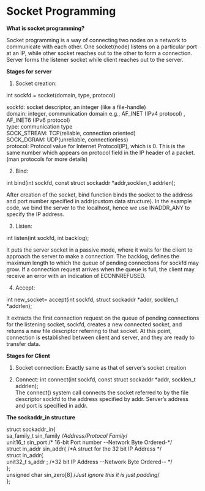 
# Socket Programming


**What is socket programming?**

Socket programming is a way of connecting two nodes on a network to communicate with each other. One socket(node) listens on a particular port at an IP, while other socket reaches out to the other to form a connection. Server forms the listener socket while client reaches out to the server.

**Stages for server**

1) Socket creation: 

int sockfd = socket(domain, type, protocol)  
  
sockfd: socket descriptor, an integer (like a file-handle)  
domain: integer, communication domain e.g., AF_INET (IPv4 protocol) , AF_INET6 (IPv6 protocol)  
type: communication type  
SOCK_STREAM: TCP(reliable, connection oriented)  
SOCK_DGRAM: UDP(unreliable, connectionless)  
protocol: Protocol value for Internet Protocol(IP), which is 0. This is the same number which appears on protocol field in the IP header of a packet.(man protocols for more details)  

2) Bind: 

int bind(int sockfd, const struct sockaddr *addr,socklen_t addrlen);  
                          
After creation of the socket, bind function binds the socket to the address and port number specified in addr(custom data structure). In the example code, we bind the server to the localhost, hence we use INADDR_ANY to specify the IP address.

3) Listen: 

int listen(int sockfd, int backlog);

It puts the server socket in a passive mode, where it waits for the client to approach the server to make a connection. The backlog, defines the maximum length to which the queue of pending connections for sockfd may grow. If a connection request arrives when the queue is full, the client may receive an error with an indication of ECONNREFUSED.

4) Accept:

int new_socket= accept(int sockfd, struct sockaddr *addr, socklen_t *addrlen);

It extracts the first connection request on the queue of pending connections for the listening socket, sockfd, creates a new connected socket, and returns a new file descriptor referring to that socket. At this point, connection is established between client and server, and they are ready to transfer data.

**Stages for Client**

1) Socket connection: 
   Exactly same as that of server’s socket creation  
  
2) Connect: 
   int connect(int sockfd, const struct sockaddr *addr, socklen_t addrlen);  
  The connect() system call connects the socket referred to by the file descriptor sockfd to the address specified by addr. Server’s       address and port is specified in addr.  
  
**The sockaddr_in structure**

struct sockaddr_in{  
sa_family_t   sin_family   /*Address/Protocol Family*/   
unit16_t   sin_port     /* 16-bit Port number   --Network Byte Ordered-*/  
struct in_addr  sin_addr{ /*A struct for the 32 bit IP Address  */   
struct in_addr{   
unit32_t     s_addr  ; /*32 bit IP Address   --Network Byte Ordered-- */   
};  
unsigned char sin_zero[8] /*Just ignore this it is just padding*/  
};  


